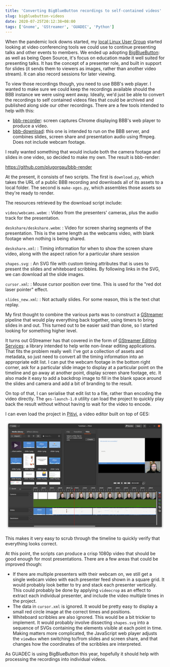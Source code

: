```yaml
---
title: 'Converting BigBlueButton recordings to self-contained videos'
slug: bigbluebutton-videos
date: 2020-07-25T20:12:38+08:00
tags: ['Gnome', 'GStreamer', 'GUADEC', 'Python']
---
```


When the pandemic lock downs started, my [local Linux User
Group](https://www.plug.org.au) started looking at video conferencing
tools we could use to continue presenting talks and other events to
members. We ended up adopting
[BigBlueButton](https://docs.bigbluebutton.org/): as well as being Open
Source, it\'s focus on education made it well suited for presenting
talks. It has the concept of a presenter role, and built in support for
slides (it sends them to viewers as images, rather than another video
stream). It can also record sessions for later viewing.

To view those recordings though, you need to use BBB\'s web player. I
wanted to make sure we could keep the recordings available should the
BBB instance we were using went away. Ideally, we\'d just be able to
convert the recordings to self contained videos files that could be
archived and published along side our other recordings. There are a few
tools intended to help with this:

-   [bbb-recorder](https://github.com/jibon57/bbb-recorder): screen
    captures Chrome displaying BBB\'s web player to produce a video.
-   [bbb-download](https://github.com/createwebinar/bbb-download): this
    one is intended to run on the BBB server, and combines slides,
    screen share and presentation audio using ffmpeg. Does not include
    webcam footage.

I really wanted something that would include both the camera footage and
slides in one video, so decided to make my own. The result is
bbb-render:

<https://github.com/plugorgau/bbb-render>

At the present, it consists of two scripts. The first is `download.py`,
which takes the URL of a public BBB recording and downloads all of its
assets to a local folder. The second is `make-xges.py`, which assembles
those assets so they\'re ready to render.

The resources retrieved by the download script include:

`video/webcams.webm`:
:   Video from the presenters\' cameras, plus the audio track for the
    presentation.

`deskshare/deskshare.webm`:
:   Video for screen sharing segments of the presentation. This is the
    same length as the webcams video, with blank footage when nothing is
    being shared.

`deskshare.xml`:
:   Timing information for when to show the screen share video, along
    with the aspect ration for a particular share session

`shapes.svg`:
:   An SVG file with custom timing attributes that is uses to present
    the slides and whiteboard scribbles. By following links in the SVG,
    we can download all the slide images.

`cursor.xml`:
:   Mouse cursor position over time. This is used for the \"red dot
    laser pointer\" effect.

`slides_new.xml`:
:   Not actually slides. For some reason, this is the text chat replay.

My first thought to combine the various parts was to construct a
[GStreamer](https://gstreamer.freedesktop.org/) pipeline that would play
everything back together, using timers to bring slides in and out. This
turned out to be easier said than done, so I started looking for
something higher level.

It turns out GStreamer has that covered in the form of [GStreamer
Editing
Services](https://gstreamer.freedesktop.org/documentation/gst-editing-services/):
a library intended to help write non-linear editing applications. That
fits the problem really well: I\'ve got a collection of assets and
metadata, so just need to convert all the timing information into an
appropriate edit list. I can put the webcam footage in the bottom right
corner, ask for a particular slide image to display at a particular
point on the timeline and go away at another point, display screen share
footage, etc. It also made it easy to add a backdrop image to fill in
the blank space around the slides and camera and add a bit of branding
to the result.

On top of that, I can serialise that edit list to a file, rather than
encoding the video directly. The `ges-launch-1.0` utility can load the
project to quickly play back the result without without having to wait
for the video to encode.

I can even load the project in [Pitivi](http://www.pitivi.org/), a video
editor built on top of GES:

[![screenshot of Pitivi video editor](pitivi-screenshot.png)](pitivi-screenshot.png)

This makes it very easy to scrub through the timeline to quickly verify
that everything looks correct.

At this point, the scripts can produce a crisp 1080p video that should
be good enough for most presentations. There are a few areas that could
be improved though:

-   If there are multiple presenters with their webcam on, we still get
    a single webcam video with each presenter feed shown in a square
    grid. It would probably look better to try and stack each presenter
    vertically. This could probably be done by applying `videocrop` as
    an effect to extract each individual presenter, and include the
    video multiple times in the project.
-   The data in `cursor.xml` is ignored. It would be pretty easy to
    display a small red circle image at the correct times and positions.
-   Whiteboard scribbles are also ignored. This would be a bit trickier
    to implement. It would probably involve dissecting `shapes.svg` into
    a sequence of SVGs containing the elements visible at each point in
    time. Making matters more complicated, the JavaScript web player
    adjusts the `viewBox` when switching to/from slides and screen
    share, and that changes how the coordinates of the scribbles are
    interpreted.

As GUADEC is using BigBlueButton this year, hopefully it should help
with processing the recordings into individual videos.
